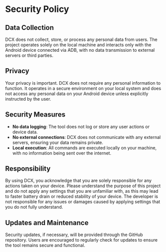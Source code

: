 # Security Policy

## Data Collection
DCX does not collect, store, or process any personal data from users. The project operates solely on the local machine and interacts only with the Android device connected via ADB, with no data transmission to external servers or third parties.

## Privacy
Your privacy is important. DCX does not require any personal information to function. It operates in a secure environment on your local system and does not access any personal data on your Android device unless explicitly instructed by the user.

## Security Measures
- **No data logging**: The tool does not log or store any user actions or device data.
- **No external connections**: DCX does not communicate with any external servers, ensuring your data remains private.
- **Local execution**: All commands are executed locally on your machine, with no information being sent over the internet.

## Responsibility
By using DCX, you acknowledge that you are solely responsible for any actions taken on your device. Please understand the purpose of this project and do not apply any settings that you are unfamiliar with, as this may lead to faster battery drain or reduced stability of your device. The developer is not responsible for any issues or damages caused by applying settings that you do not fully understand.

## Updates and Maintenance
Security updates, if necessary, will be provided through the GitHub repository. Users are encouraged to regularly check for updates to ensure the tool remains secure and functional.
